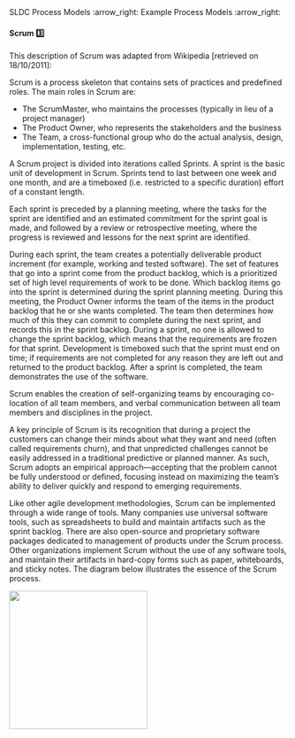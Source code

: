 <link rel="stylesheet" href="{{baseUrl}}/css/textbook.css">

<div class="website-content">

<div id="path">SLDC Process Models :arrow_right: Example Process Models :arrow_right:</div>

<div id="title">

#### Scrum :three:

</div>

<div id="body">

This description of Scrum was adapted from Wikipedia [retrieved on 18/10/2011]:

<tip-box>
Scrum is a process skeleton that contains sets of practices and predefined roles. The main roles in Scrum are:

* The ScrumMaster, who maintains the processes (typically in lieu of a project manager)
* The Product Owner, who represents the stakeholders and the business
* The Team, a cross-functional group who do the actual analysis, design, implementation, testing, etc.

A Scrum project is divided into iterations called Sprints. A sprint is the basic unit of development in Scrum. Sprints tend to last between one week and one month, and are a timeboxed (i.e. restricted to a specific duration) effort of a constant length.

Each sprint is preceded by a planning meeting, where the tasks for the sprint are identified and an estimated commitment for the sprint goal is made, and followed by a review or retrospective meeting, where the progress is reviewed and lessons for the next sprint are identified.

During each sprint, the team creates a potentially deliverable product increment (for example, working and tested software). The set of features that go into a sprint come from the product backlog, which is a prioritized set of high level requirements of work to be done. Which backlog items go into the sprint is determined during the sprint planning meeting. During this meeting, the Product Owner informs the team of the items in the product backlog that he or she wants completed. The team then determines how much of this they can commit to complete during the next sprint, and records this in the sprint backlog. During a sprint, no one is allowed to change the sprint backlog, which means that the requirements are frozen for that sprint. Development is timeboxed such that the sprint must end on time; if requirements are not completed for any reason they are left out and returned to the product backlog. After a sprint is completed, the team demonstrates the use of the software.

Scrum enables the creation of self-organizing teams by encouraging co-location of all team members, and verbal communication between all team members and disciplines in the project.

A key principle of Scrum is its recognition that during a project the customers can change their minds about what they want and need (often called requirements churn), and that unpredicted challenges cannot be easily addressed in a traditional predictive or planned manner. As such, Scrum adopts an empirical approach—accepting that the problem cannot be fully understood or defined, focusing instead on maximizing the team’s ability to deliver quickly and respond to emerging requirements.

Like other agile development methodologies, Scrum can be implemented through a wide range of tools. Many companies use universal software tools, such as spreadsheets to build and maintain artifacts such as the sprint backlog. There are also open-source and proprietary software packages dedicated to management of products under the Scrum process. Other organizations implement Scrum without the use of any software tools, and maintain their artifacts in hard-copy forms such as paper, whiteboards, and sticky notes. The diagram below illustrates the essence of the Scrum process.

<img src="{{baseUrl}}/processModels/exampleProcessModels/scrum/images/diagram.png" height="250" />
<p/>

</tip-box>

</div>

<div id="extras">
<div>

</div>
